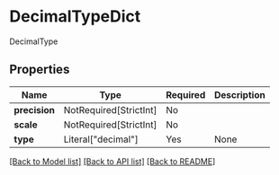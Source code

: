# DecimalTypeDict

DecimalType

## Properties
| Name | Type | Required | Description |
| ------------ | ------------- | ------------- | ------------- |
**precision** | NotRequired[StrictInt] | No |  |
**scale** | NotRequired[StrictInt] | No |  |
**type** | Literal["decimal"] | Yes | None |


[[Back to Model list]](../../../README.md#models-v2-link) [[Back to API list]](../../../README.md#documentation-for-api-endpoints) [[Back to README]](../../../README.md)
